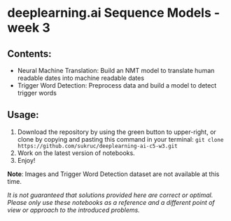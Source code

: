 # deeplearning.ai Sequence Models - week 3
## Contents:
* Neural Machine Translation: Build an NMT model to translate human readable dates into machine readable dates
* Trigger Word Detection: Preprocess data and build a model to detect trigger words

## Usage:
1. Download the repository by using the green button to upper-right, or clone by copying and pasting this command in your terminal: `git clone https://github.com/sukruc/deeplearning-ai-c5-w3.git`
3. Work on the latest version of notebooks.
4. Enjoy!

**Note**: Images and Trigger Word Detection dataset are not available at this time.

*It is not guaranteed that solutions provided here are correct or optimal. Please only use these notebooks as a reference and a different point of view or approach to the introduced problems.*
